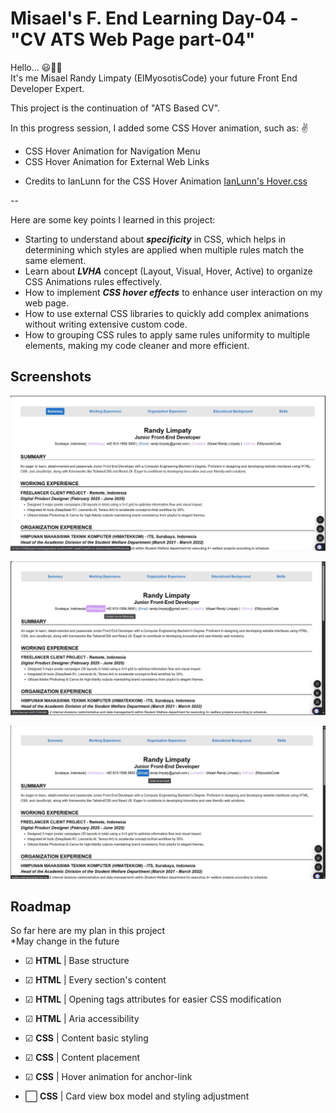 # Misael's F. End Learning Day-04 - "CV ATS Web Page part-04"

Hello... 😃👋🏻  
It's me Misael Randy Limpaty (ElMyosotisCode) your future Front End Developer Expert.

This project is the continuation of "ATS Based CV".

In this progress session, I added some CSS Hover animation, such as: ✌
- CSS Hover Animation for Navigation Menu
- CSS Hover Animation for External Web Links

* Credits to IanLunn for the CSS Hover Animation
[IanLunn's Hover.css](https://ianlunn.github.io/Hover/)

--

Here are some key points I learned in this project:
- Starting to understand about **_specificity_** in CSS, which helps in determining which styles are applied when multiple rules match the same element.
- Learn about **_LVHA_** concept (Layout, Visual, Hover, Active) to organize CSS Animations rules effectively.
- How to implement **_CSS hover effects_** to enhance user interaction on my web page.
- How to use external CSS libraries to quickly add complex animations without writing extensive custom code.
- How to grouping CSS rules to apply same rules uniformity to multiple elements, making my code cleaner and more efficient.

## Screenshots

![Web Page Screenshot 01](https://github.com/ElMyosotisCode/lrn-fe-004-cv-css-selectors/blob/main/images/webpage-screenshot-01.JPG)

![Web Page Screenshot 02](https://github.com/ElMyosotisCode/lrn-fe-004-cv-css-selectors/blob/main/images/webpage-screenshot-02.JPG)

![Web Page Screenshot 03](https://github.com/ElMyosotisCode/lrn-fe-004-cv-css-selectors/blob/main/images/webpage-screenshot-03.JPG)

## Roadmap

So far here are my plan in this project  
*May change in the future

- ☑ **HTML** | Base structure

- ☑ **HTML** | Every section's content

- ☑ **HTML** | Opening tags attributes for easier CSS modification

- ☑ **HTML** | Aria accessibility

- ☑ **CSS** | Content basic styling

- ☑ **CSS** | Content placement

- ☑ **CSS** | Hover animation for anchor-link

- ⬜ **CSS** | Card view box model and styling adjustment